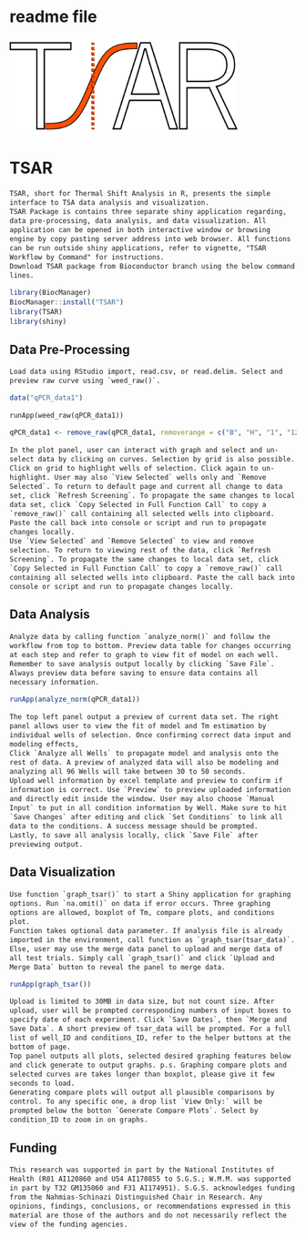 readme file
================

<img src="vignettes/images/TSAR_logo.png" width="400px" />

# TSAR

    TSAR, short for Thermal Shift Analysis in R, presents the simple interface to TSA data analysis and visualization.
    TSAR Package is contains three separate shiny application regarding, data pre-processing, data analysis, and data visualization. All application can be opened in both interactive window or browsing engine by copy pasting server address into web browser. All functions can be run outside shiny applications, refer to vignette, "TSAR Workflow by Command" for instructions.
    Download TSAR package from Bioconductor branch using the below command lines.

``` r
library(BiocManager)
BiocManager::install("TSAR")
library(TSAR)
library(shiny)
```

## Data Pre-Processing

    Load data using RStudio import, read.csv, or read.delim. Select and preview raw curve using `weed_raw()`.

``` r
data("qPCR_data1")
```

```
runApp(weed_raw(qPCR_data1))
```

``` r
qPCR_data1 <- remove_raw(qPCR_data1, removerange = c("B", "H", "1", "12"))
```

    In the plot panel, user can interact with graph and select and un-select data by clicking on curves. Selection by grid is also possible. Click on grid to highlight wells of selection. Click again to un-highlight. User may also `View Selected` wells only and `Remove Selected`. To return to default page and current all change to data set, click `Refresh Screening`. To propagate the same changes to local data set, click `Copy Selected in Full Function Call` to copy a `remove_raw()` call containing all selected wells into clipboard. Paste the call back into console or script and run to propagate changes locally. 
    Use `View Selected` and `Remove Selected` to view and remove selection. To return to viewing rest of the data, click `Refresh Screening`. To propagate the same changes to local data set, click `Copy Selected in Full Function Call` to copy a `remove_raw()` call containing all selected wells into clipboard. Paste the call back into console or script and run to propagate changes locally.

## Data Analysis

    Analyze data by calling function `analyze_norm()` and follow the workflow from top to bottom. Preview data table for changes occurring at each step and refer to graph to view fit of model on each well. Remember to save analysis output locally by clicking `Save File`. Always preview data before saving to ensure data contains all necessary information.

``` r
runApp(analyze_norm(qPCR_data1))
```

    The top left panel output a preview of current data set. The right panel allows user to view the fit of model and Tm estimation by individual wells of selection. Once confirming correct data input and modeling effects,
    Click `Analyze all Wells` to propagate model and analysis onto the rest of data. A preview of analyzed data will also be modeling and analyzing all 96 Wells will take between 30 to 50 seconds.
    Upload well information by excel template and preview to confirm if information is correct. Use `Preview` to preview uploaded information and directly edit inside the window. User may also choose `Manual Input` to put in all condition information by Well. Make sure to hit `Save Changes` after editing and click `Set Conditions` to link all data to the conditions. A success message should be prompted.
    Lastly, to save all analysis locally, click `Save File` after previewing output. 

## Data Visualization

    Use function `graph_tsar()` to start a Shiny application for graphing options. Run `na.omit()` on data if error occurs. Three graphing options are allowed, boxplot of Tm, compare plots, and conditions plot.
    Function takes optional data parameter. If analysis file is already imported in the environment, call function as `graph_tsar(tsar_data)`. Else, user may use the merge data panel to upload and merge data of all test trials. Simply call `graph_tsar()` and click `Upload and Merge Data` button to reveal the panel to merge data.

``` r
runApp(graph_tsar())
```

    Upload is limited to 30MB in data size, but not count size. After upload, user will be prompted corresponding numbers of input boxes to specify date of each experiment. Click `Save Dates`, then `Merge and Save Data`. A short preview of tsar_data will be prompted. For a full list of well_ID and conditions_ID, refer to the helper buttons at the bottom of page.
    Top panel outputs all plots, selected desired graphing features below and click generate to output graphs. p.s. Graphing compare plots and selected curves are takes longer than boxplot, please give it few seconds to load.
    Generating compare plots will output all plausible comparisons by control. To any specific one, a drop list `View Only:` will be prompted below the botton `Generate Compare Plots`. Select by condition_ID to zoom in on graphs.

## Funding

    This research was supported in part by the National Institutes of Health (R01 AI120860 and U54 AI170855 to S.G.S.; W.M.M. was supported in part by T32 GM135060 and F31 AI174951). S.G.S. acknowledges funding from the Nahmias-Schinazi Distinguished Chair in Research. Any opinions, findings, conclusions, or recommendations expressed in this material are those of the authors and do not necessarily reflect the view of the funding agencies.  
